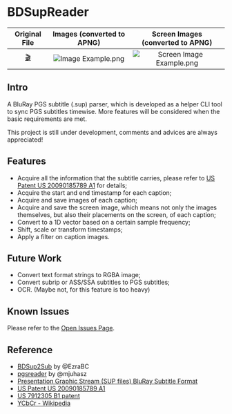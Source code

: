 # BDSupReader
Original File | Images (converted to APNG) | Screen Images (converted to APNG)
:-----------: | :------------------------: | :-------------------------------:
[:clapper:](https://github.com/Sec-ant/BDSupReader/blob/master/dataset/test_04.sup?raw=true) | <img src="https://github.com/Sec-ant/BDSupReader/raw/master/assets/Image%20Example.png?raw=true" alt="Image Example.png"> | <img src="https://github.com/Sec-ant/BDSupReader/raw/master/assets/Screen%20Image%20Example.png?raw=true" alt="Screen Image Example.png">

## Intro
A BluRay PGS subtitle (.sup) parser, which is developed as a helper CLI tool to sync PGS subtitles timewise. More features will be considered when the basic requirements are met.

This project is still under development, comments and advices are always appreciated!

## Features
* Acquire all the information that the subtitle carries, please refer to [US Patent US 20090185789 A1](https://encrypted.google.com/patents/US20090185789?cl=da) for details;
* Acquire the start and end timestamp for each caption;
* Acquire and save images of each caption;
* Acquire and save the screen image, which means not only the images themselves, but also their placements on the screen, of each caption;
* Convert to a 1D vector based on a certain sample frequency;
* Shift, scale or transform timestamps;
* Apply a filter on caption images.

## Future Work
* Convert text format strings to RGBA image;
* Convert subrip or ASS/SSA subtitles to PGS subtitles;
* OCR. (Maybe not, for this feature is too heavy)

## Known Issues
Please refer to the [Open Issues Page](https://github.com/Sec-ant/BDSupReader/issues?q=is%3Aopen).

## Reference
* [BDSup2Sub](https://github.com/mjuhasz/BDSup2Sub) by @EzraBC
* [pgsreader](https://github.com/EzraBC/pgsreader) by @mjuhasz
* [Presentation Graphic Stream (SUP files) BluRay Subtitle Format](http://blog.thescorpius.com/index.php/2017/07/15/presentation-graphic-stream-sup-files-bluray-subtitle-format/)
* [US Patent US 20090185789 A1](https://encrypted.google.com/patents/US20090185789?cl=da)
* [US 7912305 B1 patent](https://www.google.com/patents/US7912305)
* [YCbCr - Wikipedia](https://en.wikipedia.org/wiki/YCbCr)
